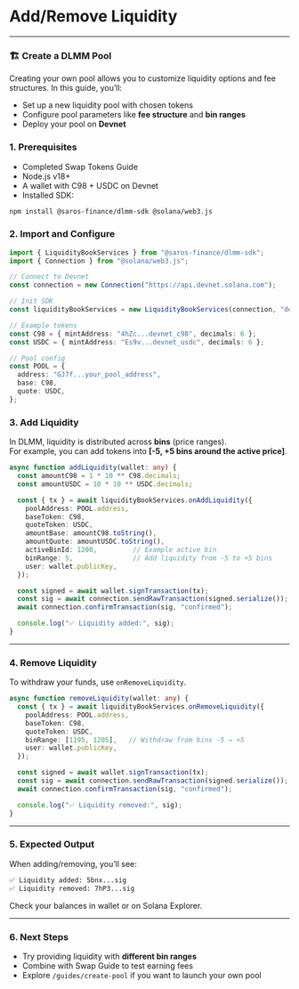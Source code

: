 # Add/Remove Liquidity

***

### 🏗️ Create a DLMM Pool

Creating your own pool allows you to customize liquidity options and fee structures. In this guide, you’ll:

* Set up a new liquidity pool with chosen tokens
* Configure pool parameters like **fee structure** and **bin ranges**
* Deploy your pool on **Devnet**

### 1. Prerequisites

* Completed Swap Tokens Guide
* Node.js v18+
* A wallet with C98 + USDC on Devnet
* Installed SDK:

```bash
npm install @saros-finance/dlmm-sdk @solana/web3.js
```

### 2. Import and Configure

```ts
import { LiquidityBookServices } from "@saros-finance/dlmm-sdk";
import { Connection } from "@solana/web3.js";

// Connect to Devnet
const connection = new Connection("https://api.devnet.solana.com");

// Init SDK
const liquidityBookServices = new LiquidityBookServices(connection, "devnet");

// Example tokens
const C98 = { mintAddress: "4hZc...devnet_c98", decimals: 6 };
const USDC = { mintAddress: "Es9v...devnet_usdc", decimals: 6 };

// Pool config
const POOL = {
  address: "GJ7f...your_pool_address",
  base: C98,
  quote: USDC,
};
```

### 3. Add Liquidity

In DLMM, liquidity is distributed across **bins** (price ranges).\
For example, you can add tokens into **\[-5, +5 bins around the active price]**.

```ts
async function addLiquidity(wallet: any) {
  const amountC98 = 1 * 10 ** C98.decimals;
  const amountUSDC = 10 * 10 ** USDC.decimals;

  const { tx } = await liquidityBookServices.onAddLiquidity({
    poolAddress: POOL.address,
    baseToken: C98,
    quoteToken: USDC,
    amountBase: amountC98.toString(),
    amountQuote: amountUSDC.toString(),
    activeBinId: 1200,         // Example active bin
    binRange: 5,               // Add liquidity from -5 to +5 bins
    user: wallet.publicKey,
  });

  const signed = await wallet.signTransaction(tx);
  const sig = await connection.sendRawTransaction(signed.serialize());
  await connection.confirmTransaction(sig, "confirmed");

  console.log("✅ Liquidity added:", sig);
}
```

***

### 4. Remove Liquidity

To withdraw your funds, use `onRemoveLiquidity`.

```ts
async function removeLiquidity(wallet: any) {
  const { tx } = await liquidityBookServices.onRemoveLiquidity({
    poolAddress: POOL.address,
    baseToken: C98,
    quoteToken: USDC,
    binRange: [1195, 1205],   // Withdraw from bins -5 → +5
    user: wallet.publicKey,
  });

  const signed = await wallet.signTransaction(tx);
  const sig = await connection.sendRawTransaction(signed.serialize());
  await connection.confirmTransaction(sig, "confirmed");

  console.log("✅ Liquidity removed:", sig);
}
```

***

### 5. Expected Output

When adding/removing, you’ll see:

```bash
✅ Liquidity added: 5bnx...sig
✅ Liquidity removed: 7hP3...sig
```

Check your balances in wallet or on Solana Explorer.

***

### 6. Next Steps

* Try providing liquidity with **different bin ranges**
* Combine with Swap Guide to test earning fees
* Explore `/guides/create-pool` if you want to launch your own pool
